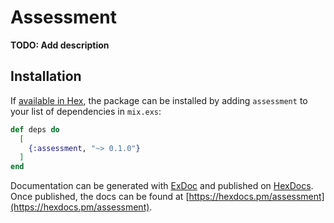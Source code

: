 # Assessment

**TODO: Add description**

## Installation

If [available in Hex](https://hex.pm/docs/publish), the package can be installed
by adding `assessment` to your list of dependencies in `mix.exs`:

```elixir
def deps do
  [
    {:assessment, "~> 0.1.0"}
  ]
end
```

Documentation can be generated with [ExDoc](https://github.com/elixir-lang/ex_doc)
and published on [HexDocs](https://hexdocs.pm). Once published, the docs can
be found at [https://hexdocs.pm/assessment](https://hexdocs.pm/assessment).

